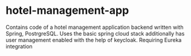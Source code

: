# hotel-management-app
Contains code of a hotel management application backend written with Spring, PostrgreSQL. Uses the basic spring cloud stack additionally has user management enabled with the help of keycloak.
Requiring Eureka integration
